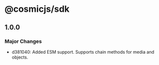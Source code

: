 # @cosmicjs/sdk

## 1.0.0

### Major Changes

- d381040: Added ESM support.
  Supports chain methods for media and objects.
